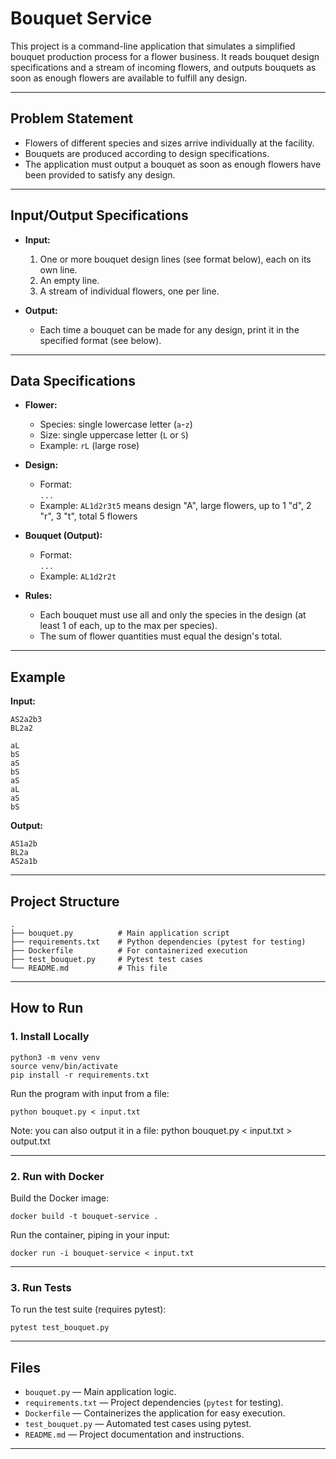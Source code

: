 # Bouquet Service

This project is a command-line application that simulates a simplified bouquet production process for a flower business. It reads bouquet design specifications and a stream of incoming flowers, and outputs bouquets as soon as enough flowers are available to fulfill any design.

---

## Problem Statement

- Flowers of different species and sizes arrive individually at the facility.
- Bouquets are produced according to design specifications.
- The application must output a bouquet as soon as enough flowers have been provided to satisfy any design.

---

## Input/Output Specifications

- **Input:**  
  1. One or more bouquet design lines (see format below), each on its own line.  
  2. An empty line.  
  3. A stream of individual flowers, one per line.

- **Output:**  
  - Each time a bouquet can be made for any design, print it in the specified format (see below).

---

## Data Specifications

- **Flower:**  
  - Species: single lowercase letter (`a`-`z`)
  - Size: single uppercase letter (`L` or `S`)
  - Example: `rL` (large rose)

- **Design:**  
  - Format:  
    `...`
  - Example: `AL1d2r3t5` means design "A", large flowers, up to 1 "d", 2 "r", 3 "t", total 5 flowers

- **Bouquet (Output):**  
  - Format:  
    `...`
  - Example: `AL1d2r2t`

- **Rules:**  
  - Each bouquet must use all and only the species in the design (at least 1 of each, up to the max per species).
  - The sum of flower quantities must equal the design's total.

---

## Example

**Input:**

```
AS2a2b3
BL2a2

aL
bS
aS
bS
aS
aL
aS
bS
```

**Output:**
```
AS1a2b
BL2a
AS2a1b
```

---

## Project Structure

```
.
├── bouquet.py          # Main application script
├── requirements.txt    # Python dependencies (pytest for testing)
├── Dockerfile          # For containerized execution
├── test_bouquet.py     # Pytest test cases
└── README.md           # This file
```

---

## How to Run

### 1. **Install Locally**

```
python3 -m venv venv
source venv/bin/activate
pip install -r requirements.txt
```

Run the program with input from a file:
```
python bouquet.py < input.txt
```
Note: you can also output it in a file: python bouquet.py < input.txt > output.txt

---

### 2. **Run with Docker**

Build the Docker image:
```
docker build -t bouquet-service .
```

Run the container, piping in your input:
```
docker run -i bouquet-service < input.txt
```

---

### 3. **Run Tests**

To run the test suite (requires pytest):
```
pytest test_bouquet.py
```

---

## Files

- `bouquet.py` — Main application logic.
- `requirements.txt` — Project dependencies (`pytest` for testing).
- `Dockerfile` — Containerizes the application for easy execution.
- `test_bouquet.py` — Automated test cases using pytest.
- `README.md` — Project documentation and instructions.

---


```
